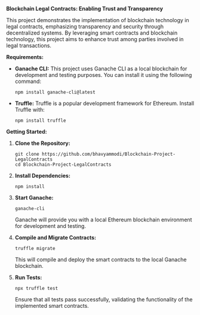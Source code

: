 **Blockchain Legal Contracts: Enabling Trust and Transparency**

This project demonstrates the implementation of blockchain technology in legal contracts, emphasizing transparency and security through decentralized systems. By leveraging smart contracts and blockchain technology, this project aims to enhance trust among parties involved in legal transactions.

**Requirements:**

- **Ganache CLI:** This project uses Ganache CLI as a local blockchain for development and testing purposes. You can install it using the following command:

  ```
  npm install ganache-cli@latest
  ```

- **Truffle:** Truffle is a popular development framework for Ethereum. Install Truffle with:

  ```
  npm install truffle
  ```

**Getting Started:**

1. **Clone the Repository:**
   ```
   git clone https://github.com/bhavyammodi/Blockchain-Project-LegalContracts
   cd Blockchain-Project-LegalContracts
   ```

2. **Install Dependencies:**
   ```
   npm install
   ```

3. **Start Ganache:**
   ```
   ganache-cli
   ```

   Ganache will provide you with a local Ethereum blockchain environment for development and testing.

4. **Compile and Migrate Contracts:**
   ```
   truffle migrate
   ```

   This will compile and deploy the smart contracts to the local Ganache blockchain.

5. **Run Tests:**
   ```
   npx truffle test
   ```

   Ensure that all tests pass successfully, validating the functionality of the implemented smart contracts.
